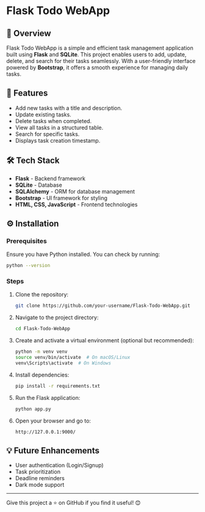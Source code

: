 # Flask Todo WebApp

## 📌 Overview
Flask Todo WebApp is a simple and efficient task management application built using **Flask** and **SQLite**. This project enables users to add, update, delete, and search for their tasks seamlessly. With a user-friendly interface powered by **Bootstrap**, it offers a smooth experience for managing daily tasks.

## 🚀 Features
- Add new tasks with a title and description.
- Update existing tasks.
- Delete tasks when completed.
- View all tasks in a structured table.
- Search for specific tasks.
- Displays task creation timestamp.

## 🛠️ Tech Stack
- **Flask** - Backend framework
- **SQLite** - Database
- **SQLAlchemy** - ORM for database management
- **Bootstrap** - UI framework for styling
- **HTML, CSS, JavaScript** - Frontend technologies

## ⚙️ Installation
### Prerequisites
Ensure you have Python installed. You can check by running:
```bash
python --version
```

### Steps
1. Clone the repository:
   ```bash
   git clone https://github.com/your-username/Flask-Todo-WebApp.git
   ```
2. Navigate to the project directory:
   ```bash
   cd Flask-Todo-WebApp
   ```
3. Create and activate a virtual environment (optional but recommended):
   ```bash
   python -m venv venv
   source venv/bin/activate  # On macOS/Linux
   venv\Scripts\activate  # On Windows
   ```
4. Install dependencies:
   ```bash
   pip install -r requirements.txt
   ```
5. Run the Flask application:
   ```bash
   python app.py
   ```
6. Open your browser and go to:
   ```
   http://127.0.0.1:9000/
   ```

## 💡 Future Enhancements
- User authentication (Login/Signup)
- Task prioritization
- Deadline reminders
- Dark mode support

---
Give this project a ⭐ on GitHub if you find it useful! 😊

